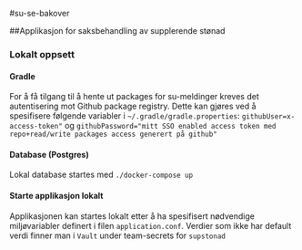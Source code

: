 #su-se-bakover

##Applikasjon for saksbehandling av supplerende stønad
### Lokalt oppsett
#### Gradle
For å få tilgang til å hente ut packages for su-meldinger kreves det autentisering mot Github package registry.
Dette kan gjøres ved å spesifisere følgende variabler i `~/.gradle/gradle.properties`:
`githubUser=x-access-token"` og `githubPassword="mitt SSO enabled access token med repo+read/write packages access generert på github"`
#### Database (Postgres)
Lokal database startes med `./docker-compose up`
#### Starte applikasjon lokalt
Applikasjonen kan startes lokalt etter å ha spesifisert nødvendige miljøvariabler definert i filen `application.conf`. 
Verdier som ikke har default verdi finner man i `Vault` under team-secrets for  `supstonad`